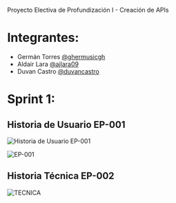 Proyecto Electiva de Profundización I - Creación de APIs

# Integrantes: 
- Germán Torres [@ghermusicgh](https://github.com/ghermusicgh)
- Aldair Lara [@ajlara09](https://github.com/ajlara09)
- Duvan Castro [@duvancastro](https://github.com/duvancastro)

# Sprint  1:
## Historia de Usuario EP-001 
![Historia de Usuario EP-001](https://user-images.githubusercontent.com/111544723/189194212-93d91391-23ac-43bf-afe8-2a50c40ba8f2.PNG)

![EP-001](https://user-images.githubusercontent.com/111544723/189195302-77f5c32b-a667-4f59-b886-58b0eef67f63.PNG)


## Historia Técnica EP-002
![TECNICA](https://user-images.githubusercontent.com/111544723/189195760-e56e5e2c-4d52-4a11-88ee-07cc4cfdbfd7.PNG)
